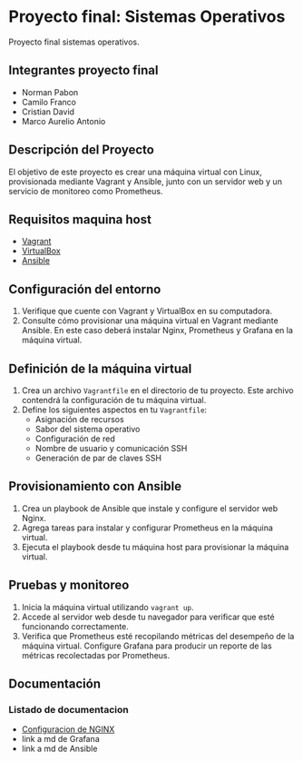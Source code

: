 # Proyecto final: Sistemas Operativos

Proyecto final sistemas operativos.


## Integrantes proyecto final

- Norman Pabon 
- Camilo Franco
- Cristian David  
- Marco Aurelio Antonio


## Descripción del Proyecto

El objetivo de este proyecto es crear una máquina virtual con Linux, provisionada mediante Vagrant y Ansible, junto con un servidor web y un servicio de monitoreo como Prometheus.

## Requisitos maquina host

- [Vagrant](https://www.vagrantup.com/)
- [VirtualBox](https://www.virtualbox.org/)
- [Ansible](https://www.ansible.com/)

## Configuración del entorno

1. Verifique que cuente con Vagrant y VirtualBox en su computadora.
2. Consulte cómo provisionar una máquina virtual en Vagrant mediante Ansible. En este caso deberá instalar Nginx, Prometheus y Grafana en la máquina virtual.

## Definición de la máquina virtual

1. Crea un archivo `Vagrantfile` en el directorio de tu proyecto. Este archivo contendrá la configuración de tu máquina virtual.
2. Define los siguientes aspectos en tu `Vagrantfile`:
    - Asignación de recursos
    - Sabor del sistema operativo
    - Configuración de red
    - Nombre de usuario y comunicación SSH
    - Generación de par de claves SSH

## Provisionamiento con Ansible

1. Crea un playbook de Ansible que instale y configure el servidor web Nginx.
2. Agrega tareas para instalar y configurar Prometheus en la máquina virtual.
3. Ejecuta el playbook desde tu máquina host para provisionar la máquina virtual.

## Pruebas y monitoreo

1. Inicia la máquina virtual utilizando `vagrant up`.
2. Accede al servidor web desde tu navegador para verificar que esté funcionando correctamente.
3. Verifica que Prometheus esté recopilando métricas del desempeño de la máquina virtual. Configure Grafana para producir un reporte de las métricas recolectadas por Prometheus.

## Documentación

### Listado de documentacion 

- [Configuracion de NGINX](https://github.com/Aleksei324/Proyecto-final-sistemas-operativos/blob/main/Documentacion/Configuracion%20Nginx.md)
- link a md de Grafana
- link a md de Ansible
